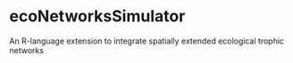 # ecoNetworksSimulator
An R-language extension to integrate spatially extended ecological trophic networks
